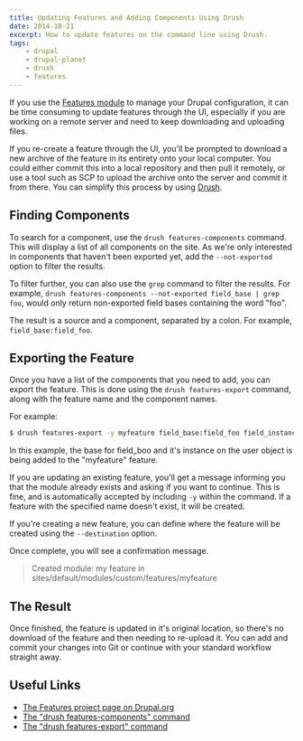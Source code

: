 ```yaml
---
title: Updating Features and Adding Components Using Drush
date: 2014-10-21
excerpt: How to update features on the command line using Drush.
tags:
    - drupal
    - drupal-planet
    - drush
    - features
---
```


If you use the [Features module](http://drupal.org/project/features) to manage
your Drupal configuration, it can be time consuming to update features through
the UI, especially if you are working on a remote server and need to keep
downloading and uploading files.

If you re-create a feature through the UI, you'll be prompted to download a new
archive of the feature in its entirety onto your local computer. You could
either commit this into a local repository and then pull it remotely, or use a
tool such as SCP to upload the archive onto the server and commit it from there.
You can simplify this process by using [Drush](http://drush.org).

## Finding Components

To search for a component, use the `drush features-components` command. This
will display a list of all components on the site. As we're only interested in
components that haven't been exported yet, add the `--not-exported` option to
filter the results.

To filter further, you can also use the `grep` command to filter the results.
For example, `drush features-components --not-exported field_base | grep foo`,
would only return non-exported field bases containing the word "foo".

The result is a source and a component, separated by a colon. For example,
`field_base:field_foo`.

## Exporting the Feature

Once you have a list of the components that you need to add, you can export the
feature. This is done using the `drush features-export` command, along with the
feature name and the component names.

For example:

```bash
$ drush features-export -y myfeature field_base:field_foo field_instance:user-field_foo
```

In this example, the base for field_boo and it's instance on the user object is
being added to the "myfeature" feature.

If you are updating an existing feature, you'll get a message informing you that
the module already exists and asking if you want to continue. This is fine, and
is automatically accepted by including `-y` within the command. If a feature
with the specified name doesn't exist, it will be created.

If you're creating a new feature, you can define where the feature will be
created using the `--destination` option.

Once complete, you will see a confirmation message.

> Created module: my feature in sites/default/modules/custom/features/myfeature

## The Result

Once finished, the feature is updated in it's original location, so there's no
download of the feature and then needing to re-upload it. You can add and commit
your changes into Git or continue with your standard workflow straight away.

## Useful Links

- [The Features project page on Drupal.org](http://www.drupal.org/project/features)
- [The "drush features-components" command](http://www.drushcommands.com/drush-6x/features/features-components)
- [The "drush features-export" command](http://www.drushcommands.com/drush-6x/features/features-export)
